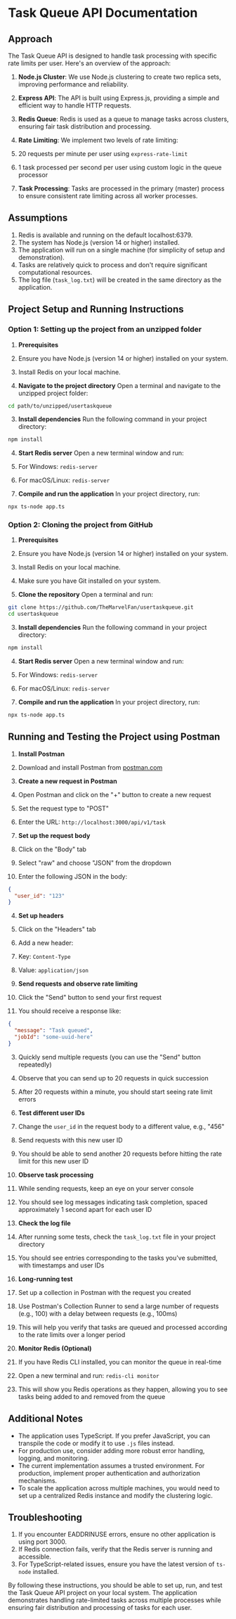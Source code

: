 # Task Queue API Documentation

## Approach

The Task Queue API is designed to handle task processing with specific rate limits per user. Here's an overview of the approach:

1. **Node.js Cluster**: We use Node.js clustering to create two replica sets, improving performance and reliability.
2. **Express API**: The API is built using Express.js, providing a simple and efficient way to handle HTTP requests.
3. **Redis Queue**: Redis is used as a queue to manage tasks across clusters, ensuring fair task distribution and processing.
4. **Rate Limiting**: We implement two levels of rate limiting:

1. 20 requests per minute per user using `express-rate-limit`
2. 1 task processed per second per user using custom logic in the queue processor



5. **Task Processing**: Tasks are processed in the primary (master) process to ensure consistent rate limiting across all worker processes.


## Assumptions

1. Redis is available and running on the default localhost:6379.
2. The system has Node.js (version 14 or higher) installed.
3. The application will run on a single machine (for simplicity of setup and demonstration).
4. Tasks are relatively quick to process and don't require significant computational resources.
5. The log file (`task_log.txt`) will be created in the same directory as the application.

## Project Setup and Running Instructions

### Option 1: Setting up the project from an unzipped folder

1. **Prerequisites**

1. Ensure you have Node.js (version 14 or higher) installed on your system.
2. Install Redis on your local machine.



2. **Navigate to the project directory**
   Open a terminal and navigate to the unzipped project folder:

```bash
cd path/to/unzipped/usertaskqueue
```


3. **Install dependencies**
   Run the following command in your project directory:

```bash
npm install
```


4. **Start Redis server**
   Open a new terminal window and run:

1. For Windows: `redis-server`
2. For macOS/Linux: `redis-server`



5. **Compile and run the application**
   In your project directory, run:

```bash
npx ts-node app.ts
```




### Option 2: Cloning the project from GitHub

1. **Prerequisites**

1. Ensure you have Node.js (version 14 or higher) installed on your system.
2. Install Redis on your local machine.
3. Make sure you have Git installed on your system.



2. **Clone the repository**
   Open a terminal and run:

```bash
git clone https://github.com/TheMarvelFan/usertaskqueue.git
cd usertaskqueue
```


3. **Install dependencies**
   Run the following command in your project directory:

```bash
npm install
```


4. **Start Redis server**
   Open a new terminal window and run:

1. For Windows: `redis-server`
2. For macOS/Linux: `redis-server`



5. **Compile and run the application**
   In your project directory, run:

```bash
npx ts-node app.ts
```




## Running and Testing the Project using Postman

1. **Install Postman**

1. Download and install Postman from [postman.com](https://www.postman.com/downloads/)



2. **Create a new request in Postman**

1. Open Postman and click on the "+" button to create a new request
2. Set the request type to "POST"
3. Enter the URL: `http://localhost:3000/api/v1/task`



3. **Set up the request body**

1. Click on the "Body" tab
2. Select "raw" and choose "JSON" from the dropdown
3. Enter the following JSON in the body:

```json
{
  "user_id": "123"
}
```





4. **Set up headers**

1. Click on the "Headers" tab
2. Add a new header:

1. Key: `Content-Type`
2. Value: `application/json`






5. **Send requests and observe rate limiting**

1. Click the "Send" button to send your first request
2. You should receive a response like:

```json
{
  "message": "Task queued",
  "jobId": "some-uuid-here"
}
```


3. Quickly send multiple requests (you can use the "Send" button repeatedly)
4. Observe that you can send up to 20 requests in quick succession
5. After 20 requests within a minute, you should start seeing rate limit errors



6. **Test different user IDs**

1. Change the `user_id` in the request body to a different value, e.g., "456"
2. Send requests with this new user ID
3. You should be able to send another 20 requests before hitting the rate limit for this new user ID



7. **Observe task processing**

1. While sending requests, keep an eye on your server console
2. You should see log messages indicating task completion, spaced approximately 1 second apart for each user ID



8. **Check the log file**

1. After running some tests, check the `task_log.txt` file in your project directory
2. You should see entries corresponding to the tasks you've submitted, with timestamps and user IDs



9. **Long-running test**

1. Set up a collection in Postman with the request you created
2. Use Postman's Collection Runner to send a large number of requests (e.g., 100) with a delay between requests (e.g., 100ms)
3. This will help you verify that tasks are queued and processed according to the rate limits over a longer period



10. **Monitor Redis (Optional)**

1. If you have Redis CLI installed, you can monitor the queue in real-time
2. Open a new terminal and run: `redis-cli monitor`
3. This will show you Redis operations as they happen, allowing you to see tasks being added to and removed from the queue





## Additional Notes

- The application uses TypeScript. If you prefer JavaScript, you can transpile the code or modify it to use `.js` files instead.
- For production use, consider adding more robust error handling, logging, and monitoring.
- The current implementation assumes a trusted environment. For production, implement proper authentication and authorization mechanisms.
- To scale the application across multiple machines, you would need to set up a centralized Redis instance and modify the clustering logic.


## Troubleshooting

1. If you encounter EADDRINUSE errors, ensure no other application is using port 3000.
2. If Redis connection fails, verify that the Redis server is running and accessible.
3. For TypeScript-related issues, ensure you have the latest version of `ts-node` installed.


By following these instructions, you should be able to set up, run, and test the Task Queue API project on your local system. The application demonstrates handling rate-limited tasks across multiple processes while ensuring fair distribution and processing of tasks for each user.

